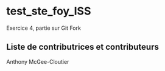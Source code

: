 # test_ste_foy_ISS
Exercice 4, partie sur Git Fork

Liste de contributrices et contributeurs
---
Anthony McGee-Cloutier
